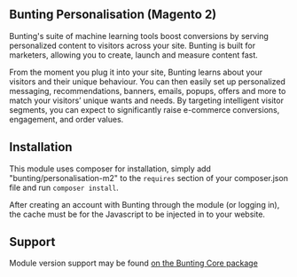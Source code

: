 ## Bunting Personalisation (Magento 2)

Bunting's suite of machine learning tools boost conversions by serving personalized content to visitors across your site. Bunting is built for marketers, allowing you to create, launch and measure content fast.

From the moment you plug it into your site, Bunting learns about your visitors and their unique behaviour. You can then easily set up personalized messaging, recommendations, banners, emails, popups, offers and more to match your visitors’ unique wants and needs. By targeting intelligent visitor segments, you can expect to significantly raise e-commerce conversions, engagement, and order values.

## Installation

This module uses composer for installation, simply add "bunting/personalisation-m2" to the `requires` section of your composer.json file and run `composer install`.

After creating an account with Bunting through the module (or logging in), the cache must be for the Javascript to be injected in to your website.

## Support

Module version support may be found [on the Bunting Core package](https://bitbucket.org/bunting-software/bunting-magento-2-core)